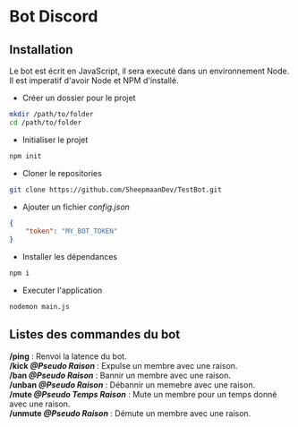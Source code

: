 # Bot Discord
## Installation
Le bot est écrit en JavaScript, il sera executé dans un environnement Node. Il est imperatif d'avoir Node et NPM d'installé.
* Créer un dossier pour le projet
```bash
mkdir /path/to/folder
cd /path/to/folder
```
* Initialiser le projet
```bash
npm init
```
* Cloner le repositories 
```bash
git clone https://github.com/SheepmaanDev/TestBot.git
```
* Ajouter un fichier _config.json_
```json	
{
    "token": "MY_BOT_TOKEN"
}
```
* Installer les dépendances
```bash
npm i
```
* Executer l'application
```bash
nodemon main.js
```
## Listes des commandes du bot
**/ping** : Renvoi la latence du bot. </br>
**/kick _@Pseudo Raison_** : Expulse un membre avec une raison. </br>
**/ban _@Pseudo Raison_** : Bannir un membre avec une raison. </br>
**/unban _@Pseudo Raison_** : Débannir un memebre avec une raison. </br>
**/mute _@Pseudo Temps Raison_** : Mute un membre pour un temps donné avec une raison. </br>
**/unmute _@Pseudo Raison_** : Démute un membre avec une raison. </br>
